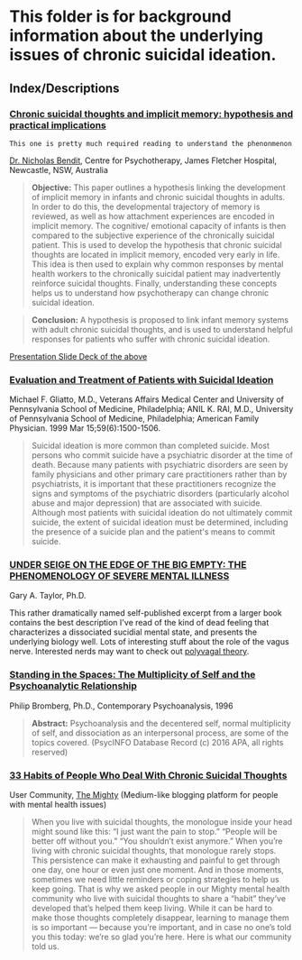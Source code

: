 # This folder is for background information about the underlying issues of chronic suicidal ideation.

## Index/Descriptions

### [Chronic suicidal thoughts and implicit memory: hypothesis and practical implications](https://github.com/hackforla/not-today/blob/master/lit-review/chronic%20suicidal%20ideation%20and%20implicit%20memory%20paper.pdf)

`This one is pretty much required reading to understand the phenonmenon`
 
[Dr. Nicholas Bendit](https://www.researchgate.net/profile/Nicholas_Bendit), Centre for Psychotherapy, James Fletcher Hospital, Newcastle, NSW, Australia 

>**Objective:** This paper outlines a hypothesis linking the development of implicit memory in infants and chronic suicidal thoughts in adults. In order to do this, the developmental trajectory of memory is reviewed, as well as how attachment experiences are encoded in implicit memory. The cognitive/ emotional capacity of infants is then compared to the subjective experience of the chronically suicidal patient. This is used to develop the hypothesis that chronic suicidal thoughts are located in implicit memory, encoded very early in life. This idea is then used to explain why common responses by mental health workers to the chronically suicidal patient may inadvertently reinforce suicidal thoughts. Finally, understanding these concepts helps us to understand how psychotherapy can change chronic suicidal ideation.

>**Conclusion:** A hypothesis is proposed to link infant memory systems with adult chronic suicidal thoughts, and is used to understand helpful responses for patients who suffer with chronic suicidal ideation.

[Presentation Slide Deck of the above](https://github.com/hackforla/not-today/blob/master/lit-review/suicidal-memory-systems.pdf)


### [Evaluation and Treatment of Patients with Suicidal Ideation](https://github.com/hackforla/not-today/blob/master/lit-review/Evaluation%20and%20Treatment%20of%20Patients%20with%20Suicidal%20Ideation%20-%20American%20Family%20Physician.pdf)

Michael F. Gliatto, M.D., Veterans Affairs Medical Center and University of Pennsylvania School of Medicine, Philadelphia; ANIL K. RAI, M.D., University of Pennsylvania School of Medicine, Philadelphia; 
American Family Physician. 1999 Mar 15;59(6):1500-1506.

>Suicidal ideation is more common than completed suicide. Most persons who commit suicide have a psychiatric disorder at the time of death. Because many patients with psychiatric disorders are seen by family physicians and other primary care practitioners rather than by psychiatrists, it is important that these practitioners recognize the signs and symptoms of the psychiatric disorders (particularly alcohol abuse and major depression) that are associated with suicide. Although most patients with suicidal ideation do not ultimately commit suicide, the extent of suicidal ideation must be determined, including the presence of a suicide plan and the patient's means to commit suicide.


### [UNDER SEIGE ON THE EDGE OF THE BIG EMPTY: THE PHENOMENOLOGY OF SEVERE MENTAL ILLNESS](https://github.com/hackforla/not-today/blob/master/lit-review/Emptiness:Deadness.pdf)

Gary A. Taylor, Ph.D.

This rather dramatically named self-published excerpt from a larger book contains the best description I've read of the kind of dead feeling that characterizes a dissociated sucidial mental state, and presents the underlying biology well. Lots of interesting stuff about the role of the vagus nerve. Interested nerds may want to check out [polyvagal theory](https://en.wikipedia.org/wiki/Polyvagal_theory).


### [Standing in the Spaces: The Multiplicity of Self and the Psychoanalytic Relationship](https://github.com/hackforla/not-today/blob/master/lit-review/E1f_5%20Bromberg_P_Standing_in_the_Spaces.pdf)
 
Philip Bromberg, Ph.D., Contemporary Psychoanalysis, 1996

>**Abstract:** Psychoanalysis and the decentered self, normal multiplicity of self, and dissociation as an interpersonal process, are some of the topics covered. (PsycINFO Database Record (c) 2016 APA, all rights reserved)


### [33 Habits of People Who Deal With Chronic Suicidal Thoughts](https://github.com/hackforla/not-today/blob/master/lit-review/Habits%20of%20People%20Who%20Deal%20With%20Chronic%20Suicidal%20Thoughts%20_%20The%20Mighty.pdf)

User Community, [The Mighty](https://themighty.com/) (Medium-like blogging platform for people with mental health issues)

>When you live with suicidal thoughts, the monologue inside your head might sound like this: “I just want the pain to stop.” “People will be better off without you.” “You shouldn’t exist anymore.” When you’re living with chronic suicidal thoughts, that monologue rarely stops. This persistence can make it exhausting and painful to get through one day, one hour or even just one moment. And in those moments, sometimes we need little reminders or coping strategies to help us keep going. That is why we asked people in our Mighty mental health community who live with suicidal thoughts to share a “habit” they’ve developed that’s helped them keep living. While it can be hard to make those thoughts completely disappear, learning to manage them is so important — because you’re important, and in case no one’s told you this today: we’re so glad you’re here. Here is what our community told us.
